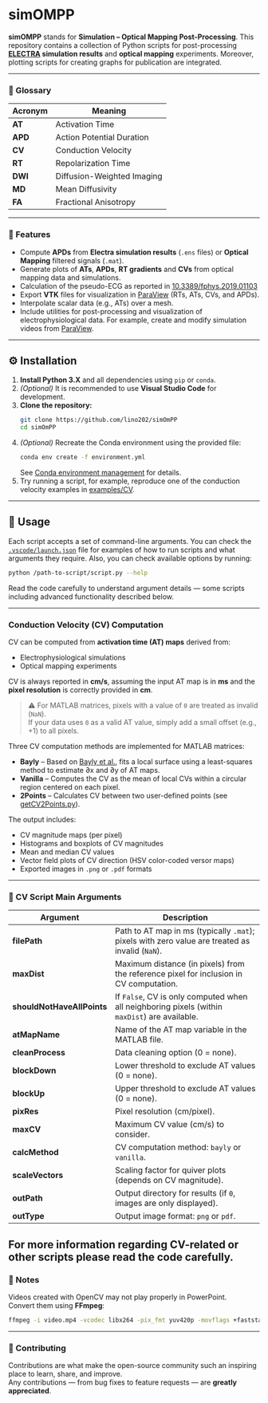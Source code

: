 # simOMPP

**simOMPP** stands for **Simulation – Optical Mapping Post-Processing**. This repository contains a collection of Python scripts for post-processing **[ELECTRA](https://github.com/lino202/ELECTRA) simulation results** and **optical mapping** experiments. Moreover, plotting scripts for creating graphs for publication are integrated.

---

### 📖 Glossary

| Acronym | Meaning |
|----------|----------|
| **AT** | Activation Time |
| **APD** | Action Potential Duration |
| **CV** | Conduction Velocity |
| **RT** | Repolarization Time |
| **DWI** | Diffusion-Weighted Imaging |
| **MD** | Mean Diffusivity |
| **FA** | Fractional Anisotropy |

---

### 🚀 Features

- Compute **APDs** from **Electra simulation results** (`.ens` files) or **Optical Mapping** filtered signals (`.mat`).  
- Generate plots of **ATs**, **APDs**, **RT gradients** and **CVs** from optical mapping data and simulations.  
- Calculation of the pseudo-ECG as reported in [10.3389/fphys.2019.01103](https://doi.org/10.3389/fphys.2019.01103)
- Export **VTK** files for visualization in [ParaView](https://www.paraview.org/) (RTs, ATs, CVs, and APDs).  
- Interpolate scalar data (e.g., ATs) over a mesh.  
- Include utilities for post-processing and visualization of electrophysiological data. For example, create and modify simulation videos from [ParaView](https://www.paraview.org/).

---

## ⚙️ Installation

1. **Install Python 3.X** and all dependencies using `pip` or `conda`.  
2. *(Optional)* It is recommended to use **Visual Studio Code** for development.  
3. **Clone the repository:**
   ```sh
   git clone https://github.com/lino202/simOmPP
   cd simOmPP
   ```
4. *(Optional)* Recreate the Conda environment using the provided file:  
   ```sh
   conda env create -f environment.yml
   ```
   See [Conda environment management](https://conda.io/projects/conda/en/latest/user-guide/tasks/manage-environments.html#create-env-file-manually) for details.
5. Try running a script, for example, reproduce one of the conduction velocity examples in [examples/CV](./examples/CV).

---

## 🧮 Usage

Each script accepts a set of command-line arguments. You can check the [`.vscode/launch.json`](.vscode/launch.json) file for examples of how to run scripts and what arguments they require. Also, you can check available options by running:
```sh
python /path-to-script/script.py --help
```
Read the code carefully to understand argument details — some scripts including advanced functionality described below.

---

### Conduction Velocity (CV) Computation

CV can be computed from **activation time (AT) maps** derived from:
- Electrophysiological simulations
- Optical mapping experiments  

CV is always reported in **cm/s**, assuming the input AT map is in **ms** and the **pixel resolution** is correctly provided in **cm**.

> ⚠️ For MATLAB matrices, pixels with a value of `0` are treated as invalid (`NaN`).  
> If your data uses `0` as a valid AT value, simply add a small offset (e.g., +1) to all pixels.

Three CV computation methods are implemented for MATLAB matrices:

- **Bayly** – Based on [Bayly et al.](https://ieeexplore.ieee.org/document/668746), fits a local surface using a least-squares method to estimate ∂x and ∂y of AT maps.  
- **Vanilla** – Computes the CV as the mean of local CVs within a circular region centered on each pixel.  
- **2Points** – Calculates CV between two user-defined points (see [getCV2Points.py](./getCV2Points.py)).

The output includes:
- CV magnitude maps (per pixel)  
- Histograms and boxplots of CV magnitudes  
- Mean and median CV values  
- Vector field plots of CV direction (HSV color-coded versor maps)  
- Exported images in `.png` or `.pdf` formats  

---

### 🧰 CV Script Main Arguments

| Argument | Description |
|-----------|--------------|
| **filePath** | Path to AT map in ms (typically `.mat`); pixels with zero value are treated as invalid (`NaN`). |
| **maxDist** | Maximum distance (in pixels) from the reference pixel for inclusion in CV computation. |
| **shouldNotHaveAllPoints** | If `False`, CV is only computed when all neighboring pixels (within `maxDist`) are available. |
| **atMapName** | Name of the AT map variable in the MATLAB file. |
| **cleanProcess** | Data cleaning option (0 = none). |
| **blockDown** | Lower threshold to exclude AT values (0 = none). |
| **blockUp** | Upper threshold to exclude AT values (0 = none). |
| **pixRes** | Pixel resolution (cm/pixel). |
| **maxCV** | Maximum CV value (cm/s) to consider. |
| **calcMethod** | CV computation method: `bayly` or `vanilla`. |
| **scaleVectors** | Scaling factor for quiver plots (depends on CV magnitude). |
| **outPath** | Output directory for results (if `0`, images are only displayed). |
| **outType** | Output image format: `png` or `pdf`. |


For more information regarding CV-related or other scripts please read the code carefully.
---

### 🎥 Notes

Videos created with OpenCV may not play properly in PowerPoint.  
Convert them using **FFmpeg**:

```sh
ffmpeg -i video.mp4 -vcodec libx264 -pix_fmt yuv420p -movflags +faststart video_ppt.mp4
```

---

### 🤝 Contributing

Contributions are what make the open-source community such an inspiring place to learn, share, and improve.  
Any contributions — from bug fixes to feature requests — are **greatly appreciated**.
